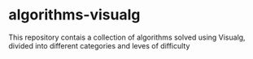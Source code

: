# algorithms-visualg
This repository contais a collection of algorithms solved using Visualg, divided into different categories and leves of difficulty
